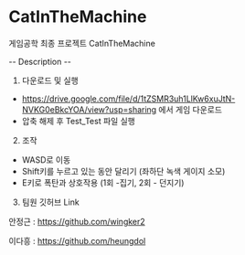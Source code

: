 # CatInTheMachine

게임공학 최종 프로젝트 CatInTheMachine



-- Description -- 



1. 다운로드 및 실행

 - https://drive.google.com/file/d/1tZSMR3uh1LlKw6xuJtN-NVKG0eBkcYOA/view?usp=sharing 에서 게임 다운로드
 - 압축 해제 후 Test_Test 파일 실행


2. 조작

 - WASD로 이동
 - Shift키를 누르고 있는 동안 달리기 (좌하단 녹색 게이지 소모)
 - E키로 폭탄과 상호작용 (1회 -집기, 2회 - 던지기)


3. 팀원 깃허브 Link



안정근 : https://github.com/wingker2



이다흥 : https://github.com/heungdol
